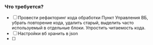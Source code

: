 ### Что требуется? 
- [ ] Провести рефакторинг кода обработки Пункт Управления ВБ, убрать повторение кода, удалить старый, выделить часто используемый в отдельные блоки. Упростить читаемость кода.
- [ ] Настройки вб хранить в json 
- [ ] 